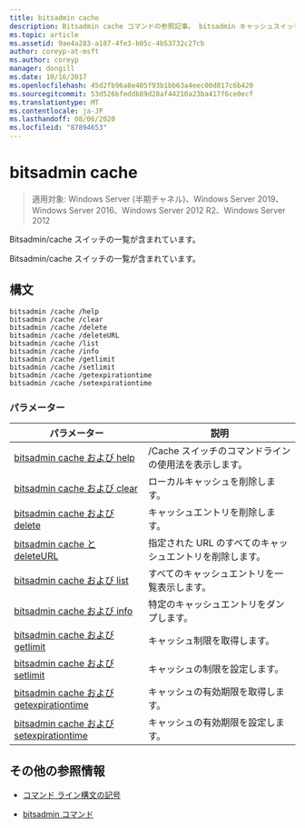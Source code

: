 ```yaml
---
title: bitsadmin cache
description: Bitsadmin cache コマンドの参照記事。 bitsadmin キャッシュスイッチの一覧が含まれています。
ms.topic: article
ms.assetid: 9ae4a283-a187-4fe3-b05c-4b53732c27cb
author: coreyp-at-msft
ms.author: coreyp
manager: dongill
ms.date: 10/16/2017
ms.openlocfilehash: 45d2fb96a8e405f93b1bb63a4eec00d817c6b420
ms.sourcegitcommit: 53d526bfeddb89d28af44210a23ba417f6ce0ecf
ms.translationtype: MT
ms.contentlocale: ja-JP
ms.lasthandoff: 08/06/2020
ms.locfileid: "87894653"
---
```

# <a name="bitsadmin-cache"></a>bitsadmin cache

> 適用対象: Windows Server (半期チャネル)、Windows Server 2019、Windows Server 2016、Windows Server 2012 R2、Windows Server 2012

Bitsadmin/cache スイッチの一覧が含まれています。

Bitsadmin/cache スイッチの一覧が含まれています。

## <a name="syntax"></a>構文

```
bitsadmin /cache /help
bitsadmin /cache /clear
bitsadmin /cache /delete
bitsadmin /cache /deleteURL
bitsadmin /cache /list
bitsadmin /cache /info
bitsadmin /cache /getlimit
bitsadmin /cache /setlimit
bitsadmin /cache /getexpirationtime
bitsadmin /cache /setexpirationtime
```

### <a name="parameters"></a>パラメーター

| パラメーター | 説明 |
| -------------- | -------------- |
| [bitsadmin cache および help](bitsadmin-cache-and-help.md) | /Cache スイッチのコマンドラインの使用法を表示します。 |
| [bitsadmin cache および clear](bitsadmin-cache-clear.md) | ローカルキャッシュを削除します。 |
| [bitsadmin cache および delete](bitsadmin-cache-and-delete.md) | キャッシュエントリを削除します。 |
| [bitsadmin cache と deleteURL](bitsadmin-cache-and-deleteurl.md) | 指定された URL のすべてのキャッシュエントリを削除します。 |
| [bitsadmin cache および list](bitsadmin-cache-and-list.md) | すべてのキャッシュエントリを一覧表示します。 |
| [bitsadmin cache および info](bitsadmin-cache-and-info.md) | 特定のキャッシュエントリをダンプします。 |
| [bitsadmin cache および getlimit](bitsadmin-cache-and-getlimit.md) | キャッシュ制限を取得します。 |
| [bitsadmin cache および setlimit](bitsadmin-cache-and-setlimit.md) | キャッシュの制限を設定します。 |
| [bitsadmin cache および getexpirationtime](bitsadmin-cache-and-getexpirationtime.md) | キャッシュの有効期限を取得します。 |
| [bitsadmin cache および setexpirationtime](bitsadmin-cache-and-setexpirationtime.md) | キャッシュの有効期限を設定します。 |

## <a name="additional-references"></a>その他の参照情報

- [コマンド ライン構文の記号](command-line-syntax-key.md)

- [bitsadmin コマンド](bitsadmin.md)
